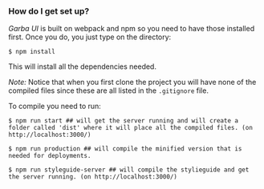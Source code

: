 ### How do I get set up? ###
*Garba UI* is built on webpack and npm so you need to have those installed first. Once you do, you just type on the directory:

```
$ npm install
```
This will install all the dependencies needed.

*Note:* Notice that when you first clone the project you will have none of the compiled files since these are all listed in the `.gitignore` file.

To compile you need to run:
```
$ npm run start ## will get the server running and will create a folder called 'dist' where it will place all the compiled files. (on http://localhost:3000/)

$ npm run production ## will compile the minified version that is needed for deployments.

$ npm run styleguide-server ## will compile the stylieguide and get the server running. (on http://localhost:3000/)
```
